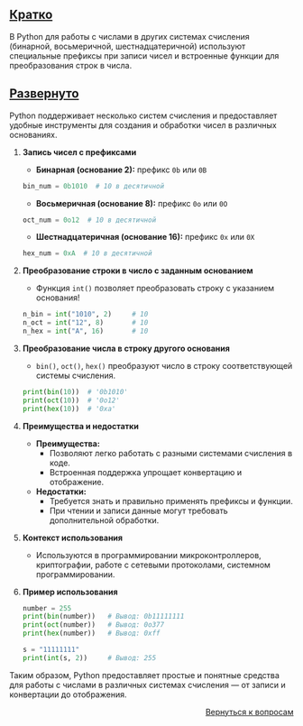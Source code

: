 ## <u>Кратко</u>

В Python для работы с числами в других системах счисления (бинарной, восьмеричной, шестнадцатеричной) используют
специальные префиксы при записи чисел и встроенные функции для преобразования строк в числа.

## <u>Развернуто</u>

Python поддерживает несколько систем счисления и предоставляет удобные инструменты для создания и обработки чисел в
различных основаниях.

1. **Запись чисел с префиксами**
    - **Бинарная (основание 2):** префикс `0b` или `0B`
    ```python
    bin_num = 0b1010  # 10 в десятичной
    ```
    - **Восьмеричная (основание 8):** префикс `0o` или `0O`
    ```python
    oct_num = 0o12  # 10 в десятичной
    ```
    - **Шестнадцатеричная (основание 16):** префикс `0x` или `0X`
    ```python
    hex_num = 0xA  # 10 в десятичной
    ```

2. **Преобразование строки в число с заданным основанием**
    - Функция `int()` позволяет преобразовать строку с указанием основания!
    ```python
    n_bin = int("1010", 2)     # 10  
    n_oct = int("12", 8)       # 10  
    n_hex = int("A", 16)       # 10  
    ```

3. **Преобразование числа в строку другого основания**
    - `bin()`, `oct()`, `hex()` преобразуют число в строку соответствующей системы счисления.
    ```python
    print(bin(10))  # '0b1010'  
    print(oct(10))  # '0o12'  
    print(hex(10))  # '0xa'  
    ```

4. **Преимущества и недостатки**
    - **Преимущества:**
        - Позволяют легко работать с разными системами счисления в коде.
        - Встроенная поддержка упрощает конвертацию и отображение.
    - **Недостатки:**
        - Требуется знать и правильно применять префиксы и функции.
        - При чтении и записи данные могут требовать дополнительной обработки.

5. **Контекст использования**
    - Используются в программировании микроконтроллеров, криптографии, работе с сетевыми протоколами, системном
      программировании.

6. **Пример использования**
    ```python
    number = 255
    print(bin(number))   # Вывод: 0b11111111
    print(oct(number))   # Вывод: 0o377
    print(hex(number))   # Вывод: 0xff

    s = "11111111"
    print(int(s, 2))     # Вывод: 255
    ```

Таким образом, Python предоставляет простые и понятные средства для работы с числами в различных системах счисления — от
записи и конвертации до отображения.

<div align="right">

[Вернуться к вопросам](../Вопросы.md)

</div>
